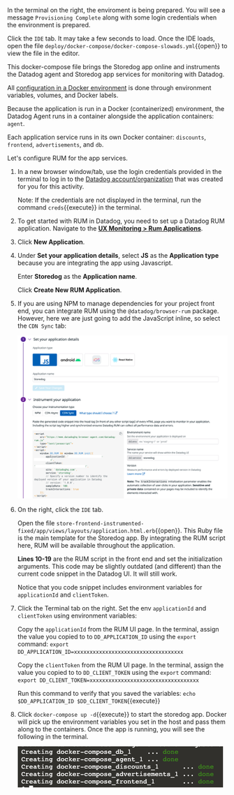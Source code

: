 In the terminal on the right, the enviroment is being prepared. You will see a message `Provisioning Complete` along with some login credentials when the environment is prepared.

Click the `IDE` tab. It may take a few seconds to load. Once the IDE loads, open the file `deploy/docker-compose/docker-compose-slowads.yml`{{open}} to view the file in the editor. 

This docker-compose file brings the Storedog app online and instruments the Datadog agent and Storedog app services for monitoring with Datadog. 
     
All <a href="https://docs.datadoghq.com/agent/docker/?tab=standard" target="_blank">configuration in a Docker environment</a> is done through environment variables, volumes, and Docker labels.

Because the application is run in a Docker (containerized) environment, the Datadog Agent runs in a container alongside the application containers: `agent`. 
     
Each application service runs in its own Docker container: `discounts`, `frontend`, `advertisements`, and `db`.

Let's configure RUM for the app services.

1. In a new browser window/tab, use the login credentials provided in the terminal to log in to the <a href="https://app.datadoghq.com/account/login" target="_datadog">Datadog account/organization</a> that was created for you for this activity.

    Note: If the credentials are not displayed in the terminal, run the command `creds`{{execute}} in the terminal.

2. To get started with RUM in Datadog, you need to set up a Datadog RUM application. Navigate to the <a href="https://app.datadoghq.com/rum/list" target="_datadog">**UX Monitoring > Rum Applications**</a>.

3. Click **New Application**.

4. Under **Set your application details**, select **JS** as the **Application type** because you are integrating the app using Javascript.

    Enter **Storedog** as the **Application name**.

    Click **Create New RUM Application**.

5. If you are using NPM to manage dependencies for your project front end, you can integrate RUM using the `@datadog/browser-rum` package. However, here we are just going to add the JavaScript inline, so select the `CDN Sync` tab:

    ![cdnsync](rumcwv/assets/cdnsync.png)

6. On the right, click the `IDE` tab.  

    Open the file `store-frontend-instrumented-fixed/app/views/layouts/application.html.erb`{{open}}. This Ruby file is the main template for the Storedog app. By integrating the RUM script here, RUM will be available throughout the application.

    **Lines 10-19** are the RUM script in the front end and set the initialization arguments. This code may be slightly outdated (and different) than the current code snippet in the Datadog UI. It will still work.

    Notice that you code snippet includes environment variables for `applicationId` and `clientToken`.

7. Click the Terminal tab on the right. Set the env `applicationId` and `clientToken` using environment variables:
    
    Copy the `applicationId` from the RUM UI page. In the terminal, assign the value you copied to to `DD_APPLICATION_ID` using the `export` command: `export DD_APPLICATION_ID=xxxxxxxxxxxxxxxxxxxxxxxxxxxxxxxxxxx`

    Copy the `clientToken` from the RUM UI page. In the terminal, assign the value you copied to to `DD_CLIENT_TOKEN` using the `export` command: `export DD_CLIENT_TOKEN=xxxxxxxxxxxxxxxxxxxxxxxxxxxxxxxxxxx`
    
    Run this command to verify that you saved the variables: `echo $DD_APPLICATION_ID $DD_CLIENT_TOKEN`{{execute}}

8. Click `docker-compose up -d`{{execute}} to start the storedog app. Docker will pick up the environment variables you set in the host and pass them along to the containers. Once the app is running, you will see the following in the terminal.

    ![docker-compose-up](rumcwv/assets/docker-compose-up.png)